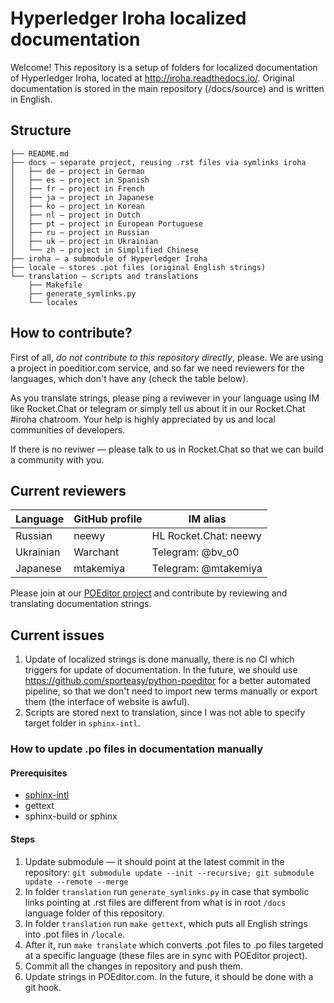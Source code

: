 # Hyperledger Iroha localized documentation

Welcome! This repository is a setup of folders for localized documentation of Hyperledger Iroha, located at http://iroha.readthedocs.io/. Original documentation is stored in the main repository (/docs/source) and is written in English. 

## Structure
```
├── README.md
├── docs — separate project, reusing .rst files via symlinks iroha
│   ├── de — project in German
│   ├── es — project in Spanish 
│   ├── fr — project in French
│   ├── ja — project in Japanese
│   ├── ko — project in Korean
│   ├── nl — project in Dutch
│   ├── pt — project in European Portuguese
│   ├── ru — project in Russian
│   ├── uk — project in Ukrainian
│   └── zh — project in Simplified Chinese
├── iroha — a submodule of Hyperledger Iroha
├── locale — stores .pot files (original English strings)
└── translation — scripts and translations
    ├── Makefile
    ├── generate_symlinks.py
    └── locales
```    

## How to contribute?

First of all, *do not contribute to this repository directly*, please. We are using a project in poeditior.com service, and so far we need reviewers for the languages, which don't have any (check the table below).

As you translate strings, please ping a reviwever in your language using IM like Rocket.Chat or telegram or simply tell us about it in our Rocket.Chat #iroha chatroom. Your help is highly appreciated by us and local communities of developers.

If there is no reviwer — please talk to us in Rocket.Chat so that we can build a community with you.

## Current reviewers

| Language | GitHub profile | IM alias              |
|----------|----------------|-----------------------|
| Russian  | neewy          | HL Rocket.Chat: neewy |
| Ukrainian| Warchant       | Telegram: @bv_o0      |
| Japanese | mtakemiya      | Telegram: @mtakemiya  |
    
Please join at our [POEditor project](https://poeditor.com/join/project/SFpZw7o33o) and contribute by reviewing and translating documentation strings.
    
## Current issues

1. Update of localized strings is done manually, there is no CI which triggers for update of documentation. In the future, we should use https://github.com/sporteasy/python-poeditor for a better automated pipeline, so that we don't need to import new terms manually or export them (the interface of website is awful).
2. Scripts are stored next to translation, since I was not able to specify target folder in `sphinx-intl`. 

### How to update .po files in documentation manually 

#### Prerequisites

- [sphinx-intl](https://pypi.org/project/sphinx-intl/)
- gettext
- sphinx-build or sphinx

#### Steps

1. Update submodule — it should point at the latest commit in the repository: `git submodule update --init --recursive; git submodule update --remote --merge` 
2. In folder `translation` run `generate_symlinks.py` in case that symbolic links pointing at .rst files are different from what is in root `/docs` language folder of this repository.
3. In folder `translation` run `make gettext`, which puts all English strings into .pot files in `/locale`.
4. After it, run `make translate` which converts .pot files to .po files targeted at a specific language (these files are in sync with POEditor project).
5. Commit all the changes in repository and push them.
6. Update strings in POEditor.com. In the future, it should be done with a git hook.
